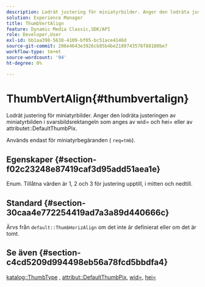 ```yaml
---
description: Lodrät justering för miniatyrbilder. Anger den lodräta justeringen av miniatyrbilden i svarsbildsrektangeln som anges av wid= och hei= eller av attributet DefaultThumbPix.
solution: Experience Manager
title: ThumbVertAlign
feature: Dynamic Media Classic,SDK/API
role: Developer,User
exl-id: bb1aa398-5638-4109-bf05-bc51ace4146d
source-git-commit: 206e4643e3926cb85b4be2189743578f88180be7
workflow-type: tm+mt
source-wordcount: '94'
ht-degree: 0%

---
```


# ThumbVertAlign{#thumbvertalign}

Lodrät justering för miniatyrbilder. Anger den lodräta justeringen av miniatyrbilden i svarsbildsrektangeln som anges av wid= och hei= eller av attributet::DefaultThumbPix.

Används endast för miniatyrbegäranden ( `req=tmb`).

## Egenskaper {#section-f02c23248e87419caf3d95add51aea1e}

Enum. Tillåtna värden är 1, 2 och 3 för justering upptill, i mitten och nedtill.

## Standard {#section-30caa4e772254419ad7a3a89d440666c}

Ärvs från `default::ThumbHorizAlign` om det inte är definierat eller om det är tomt.

## Se även {#section-c4cd5209d994498eb56a78fcd5bbdfa4}

[katalog::ThumbType](/help/aem-is-ir-api/is-api/image-catalog/image-serving-api-ref/c-image-catalog-reference/c-image-svg-data-reference/c-image-data-reference/r-thumbtype-cat.md) ,  [attribut::DefaultThumbPix](../../../../../is-api/image-catalog/image-serving-api-ref/c-image-catalog-reference/c-attributes-reference/r-defaultthumbpix.md#reference-cf52bb74bed2466e8bc8adb0cacd6141),  [wid=](../../../../../is-api/http-ref/image-serving-api-ref/c-http-protocol-reference/c-command-reference/r-is-http-wid.md#reference-bfeadcb67bf4485f851eb21345527e47),  [hei=](../../../../../is-api/http-ref/image-serving-api-ref/c-http-protocol-reference/c-command-reference/r-is-http-hei.md#reference-6d6f556ccc0e4b98a815e8a5c1944a96)

